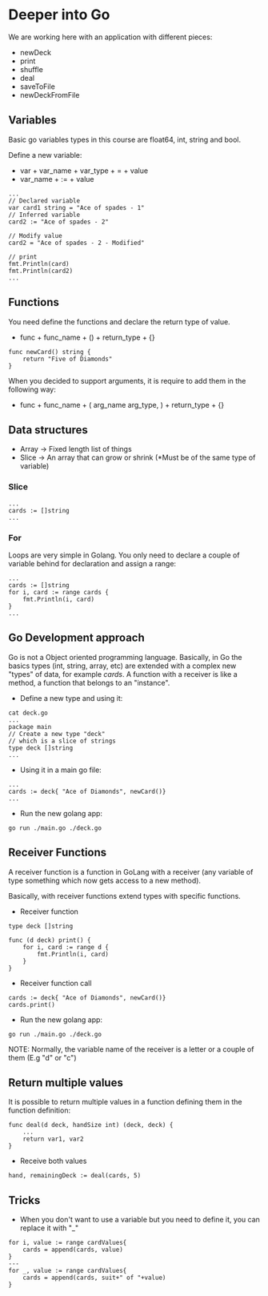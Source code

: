 # Deeper into Go

We are working here with an application with different pieces:

- newDeck
- print
- shuffle
- deal
- saveToFile
- newDeckFromFile

## Variables

Basic go variables types in this course are float64, int, string and bool.

Define a new variable:

- var + var_name + var_type + = + value
- var_name + := + value

```$bash
...
// Declared variable
var card1 string = "Ace of spades - 1"
// Inferred variable
card2 := "Ace of spades - 2"

// Modify value
card2 = "Ace of spades - 2 - Modified"

// print
fmt.Println(card)
fmt.Println(card2)
...
```

## Functions

You need define the functions and declare the return type of value.

- func + func_name + () + return_type + {}

```$bash
func newCard() string {
    return "Five of Diamonds"
}
```

When you decided to support arguments, it is require to add them in the following way:

- func + func_name + ( arg_name arg_type, ) + return_type + {}

## Data structures

- Array -> Fixed length list of things
- Slice -> An array that can grow or shrink (*Must be of the same type of variable)

### Slice

```$bash
...
cards := []string
...
```

### For

Loops are very simple in Golang. You only need to declare a couple of variable behind for declaration and assign a range:

```$bash
...
cards := []string
for i, card := range cards {
    fmt.Println(i, card)
}
...
```

## Go Development approach

Go is not a Object oriented programming language. Basically, in Go the basics types (int, string, array, etc) are extended with a complex new "types" of data, for example _cards_. A function with a receiver is like a method, a function that belongs to an "instance".

- Define a new type and using it:

```$bash
cat deck.go
...
package main
// Create a new type "deck"
// which is a slice of strings
type deck []string
...
```

- Using it in a main go file:

```$bash
...
cards := deck{ "Ace of Diamonds", newCard()}
...
```

- Run the new golang app:

```$bash
go run ./main.go ./deck.go
```

## Receiver Functions

A receiver function is a function in GoLang with a receiver (any variable of type something which now gets access to a new method).

Basically, with receiver functions extend types with specific functions.

- Receiver function

```$bash
type deck []string

func (d deck) print() { 
    for i, card := range d {
        fmt.Println(i, card)
    }
}
```

- Receiver function call

```$bash
cards := deck{ "Ace of Diamonds", newCard()}
cards.print()
```

- Run the new golang app:

```$bash
go run ./main.go ./deck.go
```

NOTE: Normally, the variable name of the receiver is a letter or a couple of them (E.g "d" or "c")

## Return multiple values

It is possible to return multiple values in a function defining them in the function definition:

```$bash
func deal(d deck, handSize int) (deck, deck) {
    ...
    return var1, var2
}
```

- Receive both values

```$bash
hand, remainingDeck := deal(cards, 5)
```

## Tricks

- When you don't want to use a variable but you need to define it, you can replace it with "_"

```$bash
for i, value := range cardValues{
    cards = append(cards, value)
}
---
for _, value := range cardValues{
    cards = append(cards, suit+" of "+value)
}
```
